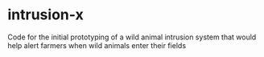 # intrusion-x
Code for the initial prototyping of a wild animal intrusion system that would help alert farmers when wild animals enter their fields
